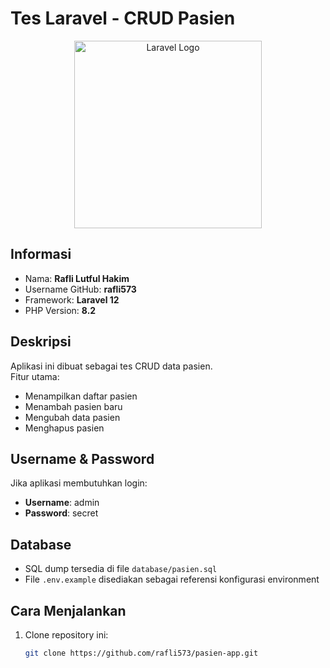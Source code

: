 # Tes Laravel - CRUD Pasien

<p align="center">
  <a href="https://laravel.com" target="_blank">
    <img src="https://raw.githubusercontent.com/laravel/art/master/logo-lockup/5%20SVG/2%20CMYK/1%20Full%20Color/laravel-logolockup-cmyk-red.svg" width="300" alt="Laravel Logo">
  </a>
</p>

## Informasi

-   Nama: **Rafli Lutful Hakim**
-   Username GitHub: **rafli573**
-   Framework: **Laravel 12**
-   PHP Version: **8.2**

## Deskripsi

Aplikasi ini dibuat sebagai tes CRUD data pasien.  
Fitur utama:

-   Menampilkan daftar pasien
-   Menambah pasien baru
-   Mengubah data pasien
-   Menghapus pasien

## Username & Password

Jika aplikasi membutuhkan login:

-   **Username**: admin
-   **Password**: secret

## Database

-   SQL dump tersedia di file `database/pasien.sql`
-   File `.env.example` disediakan sebagai referensi konfigurasi environment

## Cara Menjalankan

1. Clone repository ini:
    ```bash
    git clone https://github.com/rafli573/pasien-app.git
    ```
